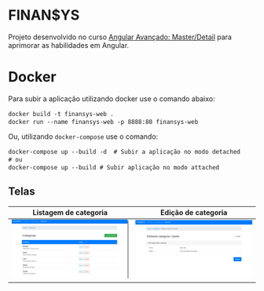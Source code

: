 # FINAN$YS

Projeto desenvolvido no curso [Angular Avançado: Master/Detail](https://www.udemy.com/course/angular-avancado/) para
aprimorar as habilidades em Angular.

# Docker

Para subir a aplicação utilizando docker use o comando abaixo:

```shell
docker build -t finansys-web .
docker run --name finansys-web -p 8888:80 finansys-web
```

Ou, utilizando `docker-compose` use o comando:

```shell
docker-compose up --build -d  # Subir a aplicação no modo detached
# ou
docker-compose up --build # Subir aplicação no modo attached
```

## Telas

| Listagem de categoria                                 | Edição de categoria                                     |
|-------------------------------------------------------|---------------------------------------------------------|
| ![lista-categoria.png](./imagens/lista-categoria.png) | ![editar-categoria.png](./imagens/editar-categoria.png) |
